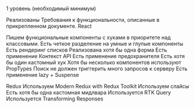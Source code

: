 1 уровень (необходимый минимум)

Реализованы Требования к функциональности, описанные в прикрепленном документе.
React

Пишем функциональные компоненты c хуками в приоритете над классовыми.
Есть четкое разделение на умные и глупые компоненты
Есть рендеринг списков
Реализована хотя бы одна форма
Есть применение Контекст API
Есть применение предохранителя
Есть хотя бы один кастомный хук
Хотя бы несколько компонентов используют PropTypes
Поиск не должен триггерить много запросов к серверу
Есть применение lazy + Suspense

Redux
Используем Modern Redux with Redux Toolkit
Используем слайсы
Есть хотя бы одна кастомная мидлвара
Используется RTK Query
Используется Transforming Responses
